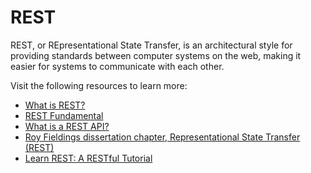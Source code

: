# REST

REST, or REpresentational State Transfer, is an architectural style for providing standards between computer systems on the web, making it easier for systems to communicate with each other.

Visit the following resources to learn more:

- [What is REST?](https://www.codecademy.com/article/what-is-rest)
- [REST Fundamental](https://dev.to/cassiocappellari/fundamentals-of-rest-api-2nag)
- [What is a REST API?](https://www.redhat.com/en/topics/api/what-is-a-rest-api)
- [Roy Fieldings dissertation chapter, Representational State Transfer (REST)](https://www.ics.uci.edu/~fielding/pubs/dissertation/rest_arch_style.htm)
- [Learn REST: A RESTful Tutorial](https://restapitutorial.com/)
